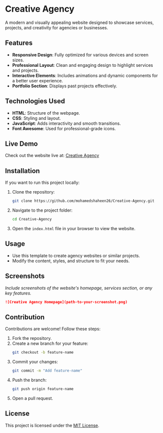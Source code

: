
# Creative Agency

A modern and visually appealing website designed to showcase services, projects, and creativity for agencies or businesses.

## Features

- **Responsive Design**: Fully optimized for various devices and screen sizes.
- **Professional Layout**: Clean and engaging design to highlight services and projects.
- **Interactive Elements**: Includes animations and dynamic components for a better user experience.
- **Portfolio Section**: Displays past projects effectively.

## Technologies Used

- **HTML**: Structure of the webpage.
- **CSS**: Styling and layout.
- **JavaScript**: Adds interactivity and smooth transitions.
- **Font Awesome**: Used for professional-grade icons.

## Live Demo

Check out the website live at: [Creative Agency](https://mohamedshaheen26.github.io/Creative-Agency/)

## Installation

If you want to run this project locally:

1. Clone the repository:
   ```bash
   git clone https://github.com/mohamedshaheen26/Creative-Agency.git
   ```
2. Navigate to the project folder:
   ```bash
   cd Creative-Agency
   ```
3. Open the `index.html` file in your browser to view the website.

## Usage

- Use this template to create agency websites or similar projects.
- Modify the content, styles, and structure to fit your needs.

## Screenshots

*Include screenshots of the website's homepage, services section, or any key features.*

```markdown
![Creative Agency Homepage](path-to-your-screenshot.png)
```

## Contribution

Contributions are welcome! Follow these steps:

1. Fork the repository.
2. Create a new branch for your feature:
   ```bash
   git checkout -b feature-name
   ```
3. Commit your changes:
   ```bash
   git commit -m "Add feature-name"
   ```
4. Push the branch:
   ```bash
   git push origin feature-name
   ```
5. Open a pull request.

## License

This project is licensed under the [MIT License](https://opensource.org/licenses/MIT).

